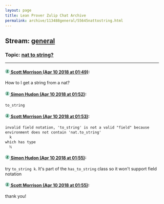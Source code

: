 ```yaml
---
layout: page
title: Lean Prover Zulip Chat Archive 
permalink: archive/113488general/55645nattostring.html
---
```


## Stream: [general](index.html)
### Topic: [nat to string?](55645nattostring.html)

---

#### [![Click to go to Zulip](../../assets/img/zulip2.png) Scott Morrison (Apr 10 2018 at 01:49)](https://leanprover.zulipchat.com/#narrow/stream/113488-general/topic/nat%20to%20string%3F/near/124861127):
How to I get a string from a nat?

#### [![Click to go to Zulip](../../assets/img/zulip2.png) Simon Hudon (Apr 10 2018 at 01:52)](https://leanprover.zulipchat.com/#narrow/stream/113488-general/topic/nat%20to%20string%3F/near/124861272):
`to_string`

#### [![Click to go to Zulip](../../assets/img/zulip2.png) Scott Morrison (Apr 10 2018 at 01:53)](https://leanprover.zulipchat.com/#narrow/stream/113488-general/topic/nat%20to%20string%3F/near/124861290):
````
invalid field notation, 'to_string' is not a valid "field" because environment does not contain 'nat.to_string'
  k
which has type
  ℕ
````

#### [![Click to go to Zulip](../../assets/img/zulip2.png) Simon Hudon (Apr 10 2018 at 01:55)](https://leanprover.zulipchat.com/#narrow/stream/113488-general/topic/nat%20to%20string%3F/near/124861356):
try `to_string k`. It's part of the `has_to_string` class so it won't support field notation

#### [![Click to go to Zulip](../../assets/img/zulip2.png) Scott Morrison (Apr 10 2018 at 01:55)](https://leanprover.zulipchat.com/#narrow/stream/113488-general/topic/nat%20to%20string%3F/near/124861359):
thank you!

